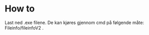 <h1>How to</h1>
Last ned .exe filene. De kan kjøres gjennom cmd på følgende måte: Fileinfo/fileinfoV2 <filename>.
